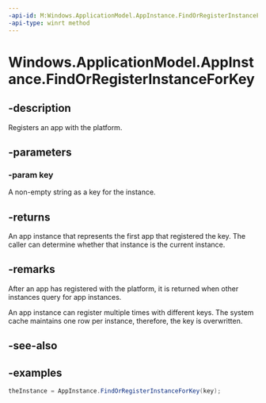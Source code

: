 ```yaml
---
-api-id: M:Windows.ApplicationModel.AppInstance.FindOrRegisterInstanceForKey(System.String)
-api-type: winrt method
---
```


<!-- Method syntax.
public AppInstance AppInstance.FindOrRegisterInstanceForKey(String key)
-->

# Windows.ApplicationModel.AppInstance.FindOrRegisterInstanceForKey

## -description
Registers an app with the platform. 

## -parameters
### -param key
A non-empty string as a key for the instance.

## -returns
An app instance that represents the first app that registered the key. 
The caller can determine whether that instance is the current instance.

## -remarks
After an app has registered with the platform, it is returned when other instances query for app instances.

An app instance can register multiple times with different keys.
The system cache maintains one row per instance, therefore, the key is overwritten.

## -see-also

## -examples

```csharp
theInstance = AppInstance.FindOrRegisterInstanceForKey(key);
```

